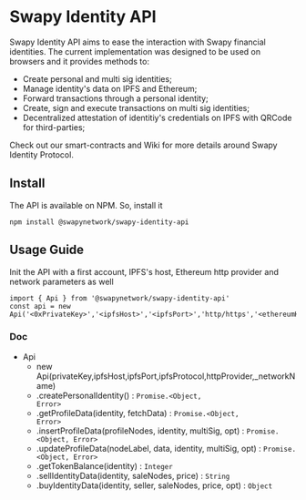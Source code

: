 # Swapy Identity API

Swapy Identity API aims to ease the interaction with Swapy financial identities. The current implementation was designed to be used on browsers and it provides methods to: 
  * Create personal and multi sig identities;
  * Manage identity's data on IPFS and Ethereum;
  * Forward transactions through a personal identity;
  * Create, sign and execute transactions on multi sig identities;
  * Decentralized attestation of identitiy's credentials on IPFS with QRCode for third-parties;

Check out our smart-contracts and Wiki for more details around Swapy Identity Protocol. 
  
  
## Install
The API is available on NPM. So, install it
```
npm install @swapynetwork/swapy-identity-api
```

## Usage Guide

Init the API with a first account, IPFS's host, Ethereum http provider and network parameters as well
```
import { Api } from '@swapynetwork/swapy-identity-api'
const api = new Api('<0xPrivateKey>','<ipfsHost>','<ipfsPort>','http/https','<ethereumHttpProvider')
```

### Doc

* Api
    * new Api(privateKey,ipfsHost,ipfsPort,ipfsProtocol,httpProvider,_networkName)
    * .createPersonalIdentity() : <code>Promise.&lt;Object, Error&gt;</code>
    * .getProfileData(identity, fetchData) : <code>Promise.&lt;Object, Error&gt;</code>
    * .insertProfileData(profileNodes, identity, multiSig, opt) : <code>Promise.&lt;Object, Error&gt;</code>
    * .updateProfileData(nodeLabel, data, identity, multiSig, opt) : <code>Promise.&lt;Object, Error&gt;</code>
    * .getTokenBalance(identity) : <code>Integer</code>
    * .sellIdentityData(identity, saleNodes, price) : <code>String</code>
    * .buyIdentityData(identity, seller, saleNodes, price, opt) : <code>Object</code>

